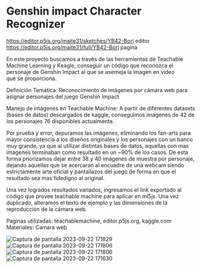 # Genshin impact Character Recognizer

https://editor.p5js.org/maite31/sketches/YB42-Borj editor
https://editor.p5js.org/maite31/full/YB42-Borj pagina

En este proyecto buscamos a través de las herramientas de Teachable Machine Learning y Keagle, conseguir un código que reconozca el personaje de Genshin Impact al que se asemeja la imagen en video que se proporciona.

Definición Temática: Reconocimiento de imágenes por cámara web para asignar personajes del juego Genshin Impact

Manejo de imágenes en Teachable Machine:
A partir de diferentes datasets (bases de datos) descargados de kaggle, conseguimos imágenes de 42 de los personajes 76  disponibles actualmente.

Por prueba y error, depuramos las imágenes, eliminando los fan-arts para mayor consistencia a los diseños originales y los personajes con un banco muy grande, ya que al utilizar distintas bases de datos, aquellas con mas imagenes terminaban como resultado en un ~90% de los casos.
De esta forma priorizamos dejar entre 38 y 40 imágenes de muestra por personaje, dejando aquellas que se acercaran al encuadre de una webcam siendo estrictamente arte oficial y pantallazos del juego de forma en que el resultado sea mas fidedigno al original.

Una vez logrados resultados variados, ingresamos el link exportado al código que provee teachable machine para aplicar en ml5js.
Una vez duplicado, alteramos el texto de ejemplo y las dimensiones de la reproducción de la cámara web.

Paginas utilizadas: teachablemachine, editor.p5js.org, kaggle.com
Materiales: Camara web

![Captura de pantalla 2023-09-22 171829](https://github.com/maite31/audiv027-2023-2/assets/85259640/a1bf1601-62d8-4e28-be0b-c2e0b7b51cfb)
![Captura de pantalla 2023-09-22 171806](https://github.com/maite31/audiv027-2023-2/assets/85259640/4bd70f91-1cdd-4763-b383-823d2fb266f2)
![Captura de pantalla 2023-09-22 171806](https://github.com/maite31/audiv027-2023-2/assets/85259640/553474b3-e081-43ea-8976-b5e7b2ef11f4)
![Captura de pantalla 2023-09-22 171630](https://github.com/maite31/audiv027-2023-2/assets/85259640/9df8f2f4-7aaf-42fd-a1ca-5a139e261ac9)
